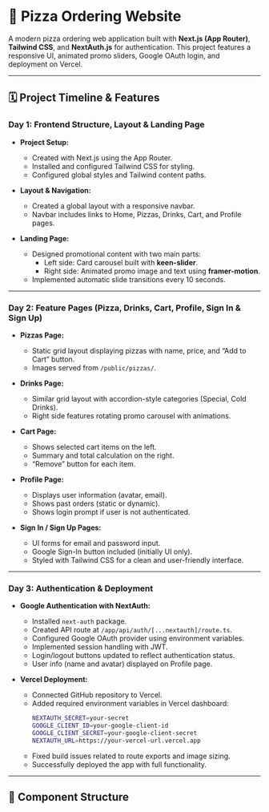# 🍕 Pizza Ordering Website

A modern pizza ordering web application built with **Next.js (App Router)**, **Tailwind CSS**, and **NextAuth.js** for authentication. This project features a responsive UI, animated promo sliders, Google OAuth login, and deployment on Vercel.

---

## 🗓 Project Timeline & Features

### Day 1: Frontend Structure, Layout & Landing Page

- **Project Setup:**
  - Created with Next.js using the App Router.
  - Installed and configured Tailwind CSS for styling.
  - Configured global styles and Tailwind content paths.

- **Layout & Navigation:**
  - Created a global layout with a responsive navbar.
  - Navbar includes links to Home, Pizzas, Drinks, Cart, and Profile pages.

- **Landing Page:**
  - Designed promotional content with two main parts:
    - Left side: Card carousel built with **keen-slider**.
    - Right side: Animated promo image and text using **framer-motion**.
  - Implemented automatic slide transitions every 10 seconds.

---

### Day 2: Feature Pages (Pizza, Drinks, Cart, Profile, Sign In & Sign Up)

- **Pizzas Page:**
  - Static grid layout displaying pizzas with name, price, and “Add to Cart” button.
  - Images served from `/public/pizzas/`.

- **Drinks Page:**
  - Similar grid layout with accordion-style categories (Special, Cold Drinks).
  - Right side features rotating promo carousel with animations.

- **Cart Page:**
  - Shows selected cart items on the left.
  - Summary and total calculation on the right.
  - “Remove” button for each item.

- **Profile Page:**
  - Displays user information (avatar, email).
  - Shows past orders (static or dynamic).
  - Shows login prompt if user is not authenticated.

- **Sign In / Sign Up Pages:**
  - UI forms for email and password input.
  - Google Sign-In button included (initially UI only).
  - Styled with Tailwind CSS for a clean and user-friendly interface.

---

### Day 3: Authentication & Deployment

- **Google Authentication with NextAuth:**
  - Installed `next-auth` package.
  - Created API route at `/app/api/auth/[...nextauth]/route.ts`.
  - Configured Google OAuth provider using environment variables.
  - Implemented session handling with JWT.
  - Login/logout buttons updated to reflect authentication status.
  - User info (name and avatar) displayed on Profile page.

- **Vercel Deployment:**
  - Connected GitHub repository to Vercel.
  - Added required environment variables in Vercel dashboard:
    ```bash
    NEXTAUTH_SECRET=your-secret
    GOOGLE_CLIENT_ID=your-google-client-id
    GOOGLE_CLIENT_SECRET=your-google-client-secret
    NEXTAUTH_URL=https://your-vercel-url.vercel.app
    ```
  - Fixed build issues related to route exports and image sizing.
  - Successfully deployed the app with full functionality.

---

## 🔧 Component Structure

